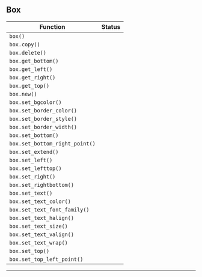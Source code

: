 ## Box

| Function                       | Status |
| ------------------------------ | ------ |
| `box()`                        |        |
| `box.copy()`                   |        |
| `box.delete()`                 |        |
| `box.get_bottom()`             |        |
| `box.get_left()`               |        |
| `box.get_right()`              |        |
| `box.get_top()`                |        |
| `box.new()`                    |        |
| `box.set_bgcolor()`            |        |
| `box.set_border_color()`       |        |
| `box.set_border_style()`       |        |
| `box.set_border_width()`       |        |
| `box.set_bottom()`             |        |
| `box.set_bottom_right_point()` |        |
| `box.set_extend()`             |        |
| `box.set_left()`               |        |
| `box.set_lefttop()`            |        |
| `box.set_right()`              |        |
| `box.set_rightbottom()`        |        |
| `box.set_text()`               |        |
| `box.set_text_color()`         |        |
| `box.set_text_font_family()`   |        |
| `box.set_text_halign()`        |        |
| `box.set_text_size()`          |        |
| `box.set_text_valign()`        |        |
| `box.set_text_wrap()`          |        |
| `box.set_top()`                |        |
| `box.set_top_left_point()`     |        |

---
